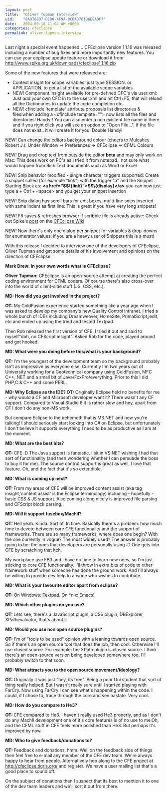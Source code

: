 ```yaml
---
layout: post
title:  "Oliver Tupman Interview"
uid:	"8A9788D7-DED0-AF9A-8CBAD761B6EEADF7"
date:   2004-09-10 11:04 AM +0000
categories: cfeclipse
permalink: oliver-tupman-interview
---
```

Last night a special event happened... CFEclipse version 1.1.16 was released including a number of bug fixes and more importantly new features.
You can use your ecplipse update feature or download it from: <a href="http://www.spike.org.uk/downloads/cfeclipse1.1.16.zip">http://www.spike.org.uk/downloads/cfeclipse1.1.16.zip</a>
<p>Some of the new features that were released are:</p>
<ul>
<li>Context insight for scope variables: just type SESSION. or APPLICATION. to get a list of the available scope variables</li>
<li><span class="style2">NEW!</span> Component insight available for pre-defined CFC's via user.xml: Just add your own CFC in to the user.xml and hit Ctrl+F5, that will reload all the Dictionaries to update the code completion etc</li>
<li><span class="style2">NEW!</span> cfinclude 'template' attribute proposals list directories & files:when adding a <span class="style1">&lt;cfinclude template=""&gt;</span> now lists all the files and directories! Handy!! You can also enter a non existent file name in there and if you right click you will see an option to "Open File...", if the file does not exist.. it will create it for you! Double Handy!

</li>
</ul><p><span class="style2">NEW!</span> Can change the editors background colour (cheers to Mulcahey Robert J.): Under Window -&gt; Preferences -&gt; CFEclipse -&gt; CFML Colours



<span class="style2">NEW!</span> Drag and drop text from outside the editor <strong>beta</strong> and may only work on Mac: This does work on PC's as I tried it from notepad.. not sure what would happen from Rich Text documents such as Word or Excel</p>
<p><strong></strong><span class="style2">NEW!</span> Snip behavior modified - single character triggers supported: Create a snippet called (for example "link") with the trigger "a" and the Snippet Starting Block as: <strong>&lt;a href="$$\{link}"&gt;$$\{display}&lt;/a&gt;</strong> you can now just type a + Ctrl + &lt;space&gt; and you get your snippet insertion</p>
<p><span class="style2">NEW!</span> Snip dialog has scroll bars for edit boxes, multi-line snips inserted with same indent as first line: This is great if you have very long snippets!</p>
<p><span class="style2">NEW!</span> F8 saves & refreshes browser if scribble file is already active: Check out Spike's <a href="http://www.spike.org.uk/cfeclipse/space/Scribble+pad" target="_blank">post</a> on the <a href="http://www.spike.org.uk/cfeclipse/space/" target="_blank">CFEclipse Wiki</a></p>
<p><span class="style2">NEW!</span> Now there's only one dialog per snippet for variables &amp; drop-downs for enumerator values: if you are a heavy user of Snippets this is a must!

</p>
<p>With this release I decided to interview one of the developers of CFEclipse, Oliver Tupman and get some details of his involvement and opinions on the direction of CFEclipse </p>
<p><strong>Mark Drew: In your own words what is CFEclipse? </strong>

<strong>Oliver Tupman:</strong> CFEclipse is an open-source attempt at creating the perfect coding environment for CFML coders. Of course there's also cross-over into the world of client-side stuff (JS, CSS, etc.).

</p>
<p><strong>MD: How did you get involved in the project? </strong>

<strong>OT:</strong> My ColdFusion experience started something like a year ago when I was asked to develop my company's new Quality Control intranet. I tried a whole bunch of IDEs including Dreamweaver, HomeSite, PrimalScript,jedit, etc and ended up using the tried and tested Textpad.

Then Rob released the first version of CFE. I tried it out and said to myself"doh, no CFScript insight". Asked Rob for the code, played around and got hooked. </p>
<p>

<strong>MD: What were you doing before this/what is your background?

</strong><strong>OT: </strong>I'm the youngest of the development team so my background probably isn't as impressive as everyone else. Currently I'm two years out of University working for a Geotechnical company using ColdFusion, MFC C++,.NET and a small bit of Java/FoxPro/everything. Prior to this I did PHP,C & C++ and some PERL.

<strong>MD: Why Eclipse as the IDE?
OT:</strong> Originally Eclipse held no benefits for me - why would a CF and Microsoft developer want it? There wasn't any CF support. Compared to Visual Studio 6 it is rather slow and hey, apart from CF I don't do any non-MS work.

But compare Eclipse to the behemoth that is MS.NET and now you're talking! I should seriously start looking into C# on Eclipse, but unfortunately I don't believe it supports everything I need to be as productive as I am at the moment. </p>
<p>

<strong>MD: What are the best bits?

</strong><strong>OT:</strong> CFE :D The Java support is fantastic. I sit in VS.NET wishing I had that sort of functionality (and then wondering whether I can persuade the boss to buy it for me). The source control support is great as well, I love that feature. Oh, and the fact that it's so extendible.</p>
<p>

<strong>MD: What is coming up next?

</strong><strong>OT: </strong>From my areas of CFE will be improved content assist (aka tag insight,'content assist' is the Eclipse terminology) including - hopefully -basic CSS &amp; JS support. Also coming along nicely is improved file parsing and CFScript block parsing.</p>
<p><strong>MD: Will it support fusebox/MachII?

OT:</strong> Hell yeah. Kinda. Sort of. In time. Basically there's a problem: how much time to devote between core CFE functionality and the support of frameworks. There are so many frameworks, where does one begin? With the one currently in vogue? The most widely used? The answer is probably going to be: the ones that developers are personally using :D One gets into CFE by scratching that itch.

My workplace use FB3 and I have no time to learn new ones, so I'm just sticking to core CFE functionality. I'll throw in extra bits of code to other framework stuff when someone has done the ground work. And I'll always be willing to provide dev help to anyone who wishes to contribute. </p>
<p>

<strong>MD: What is your favourite editor apart from eclipse?</strong>

<strong>OT:</strong> On Windows: Textpad. On *nix: Emacs! </p>
<p><strong>MD: Which other plugins do you use?</strong>

<strong>OT: </strong>Lets see, there's a JavaScript plugin, a CSS plugin, DBExplorer, XPathevaluator, that's about it. </p>
<p><strong>MD: Would you use non open source plugins?</strong>

<strong>OT:</strong> I'm of "tools to be used" opinion with a leaning towards open source. So if there's an open source tool that does the job, then cool. Otherwise I'll use closed source. For example: the XPath plugin is closed source. I think there's an open-source version being developed somewhere too. I'll probably switch to that soon. </p>
<p><strong>MD: What attracts you to the open source movement/ideology?</strong>

<strong>OT:</strong> Originally it was just "hey, its free". Being a poor Uni student that sort of thing really helped. But I wasn't really sure until I started playing with FarCry. Now using FarCry I can see what's happening within the code. I could, if I chose to, trace through the core and see hastate. Very cool.</p>
<p><strong>MD: How do you compare to He3?</strong>

<strong>OT: </strong>CFE compared to He3. I haven't really used He3 properly, and as I don't do any MachII development one of it's core features is of no use to me.Oh, and the CFML stuff in CFE feels more polished than He3. But perhaps it's improved by now. </p>
<p><strong>MD: Who to give feedback/donations to?</strong>

<strong>OT:</strong> Feedback and donations, hmm. Well on the feedback side of things then feel free to e-mail any member of the CFE dev team. We're always happy to hear from people. Alternatively hop along to the CFE project at <a href="http://cfeclipse.tigris.org/" target="_blank">http://cfeclipse.tigris.org/</a> and register. We have a user mailing list that's a good place to sound off.

On the subject of donations then I suspect that its best to mention it to one of the dev team leaders and we'll sort it out from there.</p>